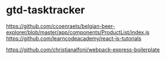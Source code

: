 # gtd-tasktracker

https://github.com/ccoenraets/belgian-beer-explorer/blob/master/app/components/ProductList/index.js
https://github.com/learncodeacademy/react-js-tutorials


https://github.com/christianalfoni/webpack-express-boilerplate
